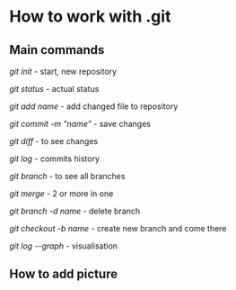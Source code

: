 # How to work with .git
## Main commands
*git init* - start, new repository

*git status* - actual status

*git add name* - add changed file to repository

*git commit -m "name"* - save changes

*git diff* - to see changes

*git log* - commits history

*git branch* - to see all branches

*git merge* - 2 or more in one

*git branch -d name* - delete branch

*git checkout -b name* - create new branch and come there

*git log --graph* - visualisation

## How to add picture

